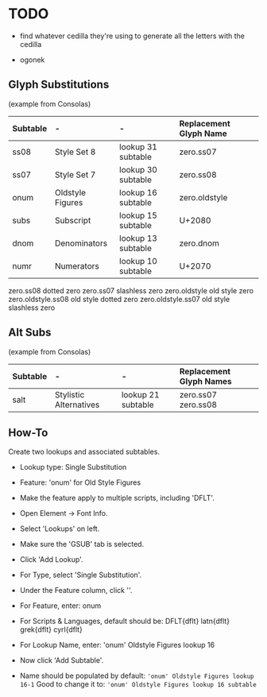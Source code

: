 # TODO

-   find whatever cedilla they're using to generate all the letters
    with the cedilla

-   ogonek

## Glyph Substitutions

(example from Consolas)

| Subtable | -                | -                  | Replacement Glyph Name |
|:---------|:-----------------|:-------------------|:-----------------------|
| ss08     | Style Set 8      | lookup 31 subtable | zero.ss07              |
| ss07     | Style Set 7      | lookup 30 subtable | zero.ss08              |
| onum     | Oldstyle Figures | lookup 16 subtable | zero.oldstyle          |
| subs     | Subscript        | lookup 15 subtable | U+2080                 |
| dnom     | Denominators     | lookup 13 subtable | zero.dnom              |
| numr     | Numerators       | lookup 10 subtable | U+2070                 |

zero.ss08 dotted zero
zero.ss07 slashless zero
zero.oldstyle old style zero
zero.oldstyle.ss08 old style dotted zero
zero.oldstyle.ss07 old style slashless zero

## Alt Subs

(example from Consolas)

| Subtable | -                      | -                  | Replacement Glyph Names |
|:---------|:-----------------------|:-------------------|:------------------------|
| salt     | Stylistic Alternatives | lookup 21 subtable | zero.ss07 zero.ss08     |

## How-To

Create two lookups and associated subtables.

-   Lookup type: Single Substitution
-   Feature: 'onum' for Old Style Figures
-   Make the feature apply to multiple scripts, including 'DFLT'.

-   Open Element -> Font Info.
-   Select 'Lookups' on left.
-   Make sure the 'GSUB' tab is selected.
-   Click 'Add Lookup'.
-   For Type, select 'Single Substitution'.
-   Under the Feature column, click '<New>'.
-   For Feature, enter: onum
-   For Scripts & Languages, default should be: DFLT{dflt} latn{dflt} grek{dflt} cyrl{dflt}
-   For Lookup Name, enter: 'onum' Oldstyle Figures lookup 16

-   Now click 'Add Subtable'.
-   Name should be populated by default: `'onum' Oldstyle Figures lookup 16-1`
    Good to change it to: `'onum' Oldstyle Figures lookup 16 subtable`
